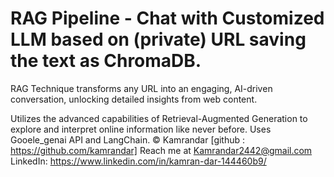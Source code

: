 # RAG Pipeline - Chat with Customized LLM based on (private) URL saving the text as ChromaDB.

RAG Technique transforms any URL into an engaging, AI-driven conversation, unlocking detailed insights from web content.

Utilizes the advanced capabilities of Retrieval-Augmented Generation to explore and interpret online information like never before. 
Uses Gooele_genai API and LangChain.
© Kamrandar [github : https://github.com/kamrandar]
Reach me at Kamrandar2442@gmail.com
LinkedIn: https://www.linkedin.com/in/kamran-dar-144460b9/

